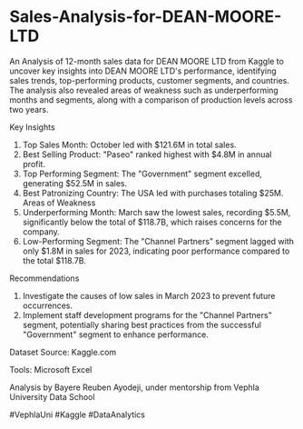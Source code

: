 # Sales-Analysis-for-DEAN-MOORE-LTD
An Analysis of 12-month sales data for DEAN MOORE LTD from Kaggle to uncover key insights into DEAN MOORE LTD's performance, identifying sales trends, top-performing products, customer segments, and countries. The analysis also revealed areas of weakness such as underperforming months and segments, along with a comparison of production levels across two years.

Key Insights
1.	Top Sales Month: October led with $121.6M in total sales.
2.	Best Selling Product: "Paseo" ranked highest with $4.8M in annual profit.
3.	Top Performing Segment: The "Government" segment excelled, generating $52.5M in sales.
4.	Best Patronizing Country: The USA led with purchases totaling $25M.
Areas of Weakness
1.	Underperforming Month: March saw the lowest sales, recording $5.5M, significantly below the total of $118.7B, which raises concerns for the company.
2.	Low-Performing Segment: The "Channel Partners" segment lagged with only $1.8M in sales for 2023, indicating poor performance compared to the total $118.7B.

Recommendations
1.	Investigate the causes of low sales in March 2023 to prevent future occurrences.
2.	Implement staff development programs for the "Channel Partners" segment, potentially sharing best practices from the successful "Government" segment to enhance performance.

Dataset Source: Kaggle.com

Tools: Microsoft Excel

Analysis by Bayere Reuben Ayodeji, under mentorship from Vephla University Data School

#VephlaUni #Kaggle #DataAnalytics
